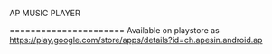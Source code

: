 AP MUSIC PLAYER

======================
Available on playstore as https://play.google.com/store/apps/details?id=ch.apesin.android.ap
